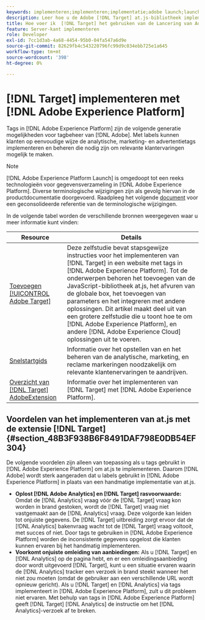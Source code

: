 ```yaml
---
keywords: implementeren;implementeren;implementatie;adobe launch;launch;ras;redirect;Experience platform launch;platform launch;tags;adobe platform
description: Leer hoe u de Adobe [!DNL Target] at.js-bibliotheek implementeert met Adobe Experience Platform Launch, de voorkeursmethode voor het implementeren van Adobe [!DNL Target].
title: Hoe voer ik  [!DNL Target] het gebruiken van de Lancering van Adobe uit?
feature: Server-kant implementeren
role: Developer
exl-id: 7cc1d3ab-4a68-4454-95b0-04fa547a6d9e
source-git-commit: 82629fb4c543220796fc99d9c034ebb725e1a645
workflow-type: tm+mt
source-wordcount: '398'
ht-degree: 0%

---
```


# [!DNL Target] implementeren met [!DNL Adobe Experience Platform]

Tags in [!DNL Adobe Experience Platform] zijn de volgende generatie mogelijkheden voor tagbeheer van [!DNL Adobe]. Met labels kunnen klanten op eenvoudige wijze de analytische, marketing- en advertentietags implementeren en beheren die nodig zijn om relevante klantervaringen mogelijk te maken.

>[!NOTE]
>
>[!DNL Adobe Experience Platform Launch] is omgedoopt tot een reeks technologieën voor gegevensverzameling in  [!DNL Adobe Experience Platform]. Diverse terminologische wijzigingen zijn als gevolg hiervan in de productdocumentatie doorgevoerd. Raadpleeg het volgende [document](https://experienceleague.adobe.com/docs/experience-platform/tags/term-updates.html?lang=en) voor een geconsolideerde referentie van de terminologische wijzigingen.

In de volgende tabel worden de verschillende bronnen weergegeven waar u meer informatie kunt vinden:

| Resource | Details |
|--- |--- |
| [Toevoegen  [!UICONTROL Adobe Target]](https://experienceleague.adobe.com/docs/launch-learn/implementing-in-websites-with-launch/implement-solutions/target.html#implement-solutions) | Deze zelfstudie bevat stapsgewijze instructies voor het implementeren van [!DNL Target] in een website met tags in [!DNL Adobe Experience Platform]. Tot de onderwerpen behoren het toevoegen van de JavaScript-bibliotheek at.js, het afvuren van de globale box, het toevoegen van parameters en het integreren met andere oplossingen. Dit artikel maakt deel uit van een grotere zelfstudie die u toont hoe te om [!DNL Adobe Experience Platform], en andere [!DNL Adobe Experience Cloud] oplossingen uit te voeren. |
| [Snelstartgids](https://experienceleague.adobe.com/docs/experience-platform/tags/get-started/quick-start.html) | Informatie over het opstellen van en het beheren van de analytische, marketing, en reclame markeringen noodzakelijk om relevante klantenervaringen te aandrijven. |
| [Overzicht van  [!DNL Target] AdobeExtension](https://experienceleague.adobe.com/docs/experience-platform/tags/extensions/adobe/target/overview.html) | Informatie over het implementeren van [!DNL Target] met [!DNL Adobe Experience Platform]. |

## Voordelen van het implementeren van at.js met de extensie [!DNL Target] {#section_48B3F938B6F8491DAF798E0DB54EF304}

De volgende voordelen zijn alleen van toepassing als u tags gebruikt in [!DNL Adobe Experience Platform] om at.js te implementeren. Daarom [!DNL Adobe] wordt sterk aangeraden dat u labels gebruikt in [!DNL Adobe Experience Platform] in plaats van een handmatige implementatie van at.js.

* **Oplost  [!DNL Adobe Analytics] en  [!DNL Target] rasvoorwaarde:** Omdat de  [!DNL Analytics] vraag vóór de  [!DNL Target] vraag kon worden in brand gestoken, wordt de  [!DNL Target] vraag niet vastgemaakt aan de  [!DNL Analytics] vraag. Deze volgorde kan leiden tot onjuiste gegevens. De [!DNL Target] uitbreiding zorgt ervoor dat de [!DNL Analytics] bakenvraag wacht tot de [!DNL Target] vraag voltooit, met succes of niet. Door tags te gebruiken in [!DNL Adobe Experience Platform] worden de inconsistente gegevens opgelost die klanten kunnen ervaren bij het handmatig implementeren.
* **Voorkomt onjuiste omleiding van aanbiedingen:** Als u  [!DNL Target] en  [!DNL Analytics] op de pagina hebt, en er een omleidingsaanbieding door wordt uitgevoerd  [!DNL Target], kunt u een situatie ervaren waarin de  [!DNL Analytics] tracker een verzoek in brand steekt wanneer het niet zou moeten (omdat de gebruiker aan een verschillende URL wordt opnieuw gericht). Als u [!DNL Target] en [!DNL Analytics] via tags implementeert in [!DNL Adobe Experience Platform], zult u dit probleem niet ervaren. Met behulp van tags in [!DNL Adobe Experience Platform] geeft [!DNL Target] [!DNL Analytics] de instructie om het [!DNL Analytics]-verzoek af te breken.
